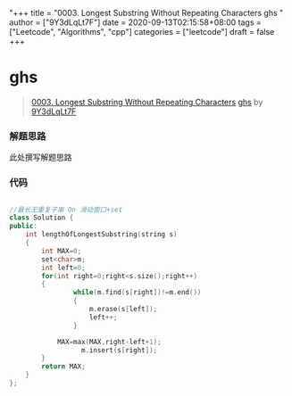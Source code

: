 "+++
title = "0003. Longest Substring Without Repeating Characters ghs "
author = ["9Y3dLqLt7F"]
date = 2020-09-13T02:15:58+08:00
tags = ["Leetcode", "Algorithms", "cpp"]
categories = ["leetcode"]
draft = false
+++

# ghs

> [0003. Longest Substring Without Repeating Characters](https://leetcode-cn.com/problems/longest-substring-without-repeating-characters/)
> [ghs](https://leetcode-cn.com/problems/longest-substring-without-repeating-characters/solution/ghs-by-9y3dlqlt7f/) by [9Y3dLqLt7F](https://leetcode-cn.com/u/9Y3dLqLt7F/)

### 解题思路
此处撰写解题思路

### 代码

```cpp

//最长无重复子串 On 滑动窗口+set
class Solution {
public:
    int lengthOfLongestSubstring(string s) 
    {
        int MAX=0;
        set<char>m;
        int left=0;
        for(int right=0;right<s.size();right++)
        {
                while(m.find(s[right])!=m.end())
                {
                    m.erase(s[left]);
                    left++;
                }

            MAX=max(MAX,right-left+1);
                  m.insert(s[right]);
        }
        return MAX;
    }
};
```